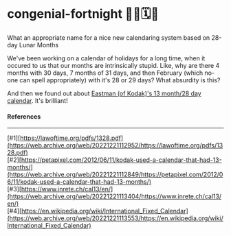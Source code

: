 # congenial-fortnight 📅📆🗓️🧮

 What an appropriate name for a nice new calendaring system based on 28-day Lunar Months

We've been working on a calendar of holidays for a long time, when it occured to us that our months are intrinsically stupid. Like, why are there 4 months with 30 days, 7 months of 31 days, and then February (which no-one can spell appropriately) with it's 28 or 29 days? What absurdity is this?

And then we found out about [Eastman (of Kodak)'s 13 month/28 day calendar](/#1). It's brilliant!

#### References 

---

[#1][https://lawoftime.org/pdfs/1328.pdf](https://web.archive.org/web/20221221112952/https://lawoftime.org/pdfs/1328.pdf)  
[#2][https://petapixel.com/2012/06/11/kodak-used-a-calendar-that-had-13-months/](https://web.archive.org/web/20221221112849/https://petapixel.com/2012/06/11/kodak-used-a-calendar-that-had-13-months/)  
[#3][https://www.inrete.ch/cal13/en/](https://web.archive.org/web/20221221113404/https://www.inrete.ch/cal13/en/)  
[#4][https://en.wikipedia.org/wiki/International_Fixed_Calendar](https://web.archive.org/web/20221221113553/https://en.wikipedia.org/wiki/International_Fixed_Calendar)  
